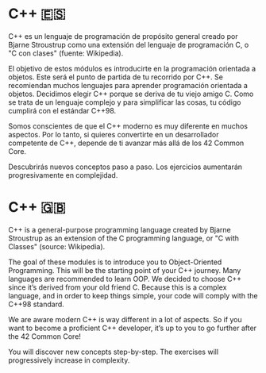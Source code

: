# C++ 🇪🇸
C++ es un lenguaje de programación de propósito general creado por Bjarne Stroustrup como una extensión del lenguaje de programación C, o "C con clases" (fuente: Wikipedia).

El objetivo de estos módulos es introducirte en la programación orientada a objetos.
Este será el punto de partida de tu recorrido por C++. Se recomiendan muchos lenguajes
para aprender programación orientada a objetos. Decidimos elegir C++ porque se deriva de tu viejo amigo C.
Como se trata de un lenguaje complejo y para simplificar las cosas, tu código
cumplirá con el estándar C++98.

Somos conscientes de que el C++ moderno es muy diferente en muchos aspectos. Por lo tanto, si quieres
convertirte en un desarrollador competente de C++, depende de ti avanzar más allá de los 42 Common Core.

Descubrirás nuevos conceptos paso a paso. Los ejercicios aumentarán progresivamente
en complejidad.

# C++ 🇬🇧
C++ is a general-purpose programming language created by Bjarne Stroustrup as an extension of the C programming language, or "C with Classes" (source: Wikipedia).

The goal of these modules is to introduce you to Object-Oriented Programming.
This will be the starting point of your C++ journey. Many languages are recommended
to learn OOP. We decided to choose C++ since it’s derived from your old friend C.
Because this is a complex language, and in order to keep things simple, your code will
comply with the C++98 standard.

We are aware modern C++ is way different in a lot of aspects. So if you want to
become a proficient C++ developer, it’s up to you to go further after the 42 Common
Core!

You will discover new concepts step-by-step. The exercises will progressively increase
in complexity.
